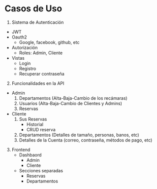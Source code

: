 # Casos de Uso
1. Sistema de Autenticación
  - JWT
  - Oauth2
    - Google, facebook, github, etc
  - Autorización
    - Roles: Admin, Cliente 
  - Vistas
    - Login
    - Registro
    - Recuperar contraseña 
2. Funcionalidades en la API
  - Admin
    1. Departamentos (Alta-Baja-Cambio de los recámaras)
    2. Usuarios (Alta-Baja-Cambio de Clientes y Admins)
    3. Reservas
  - Cliente
    1. Sus Reservas
       - Historial
       - CRUD reserva
    2. Departamentos (Detalles de tamaño, personas, banos, etc)
    3. Detalles de la Cuenta (correo, contraseña, métodos de pago, etc)
   
3. Frontend
   - Dashbaord
       - Admin
       - Cliente
   - Secciones separadas
     - Reservas
     - Departamentos
